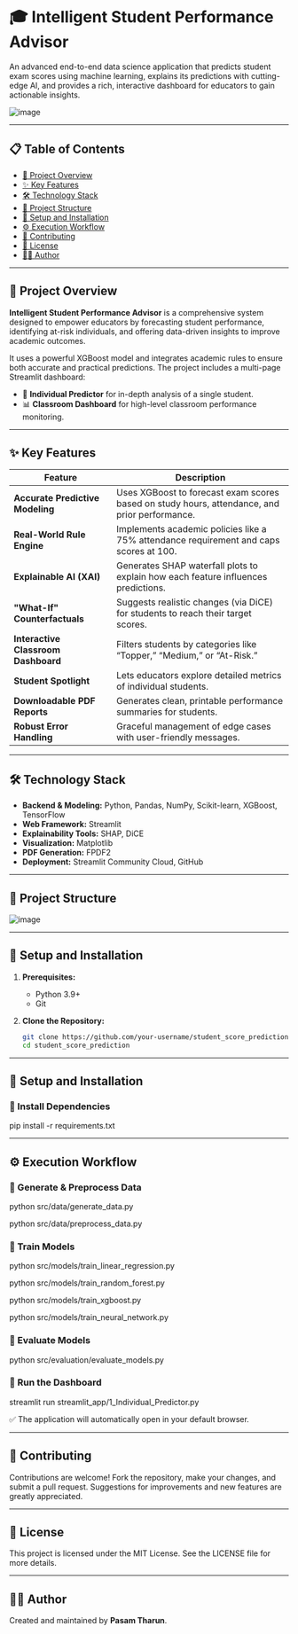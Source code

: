 # 🎓 Intelligent Student Performance Advisor

An advanced end-to-end data science application that predicts student exam scores using machine learning, explains its predictions with cutting-edge AI, and provides a rich, interactive dashboard for educators to gain actionable insights.

![image](https://github.com/user-attachments/assets/b190583e-039f-40c8-90ce-224d98a2b347)

---

## 📋 Table of Contents

- [📖 Project Overview](#-project-overview)
- [✨ Key Features](#-key-features)
- [🛠️ Technology Stack](#-technology-stack)
- [📂 Project Structure](#-project-structure)
- [🚀 Setup and Installation](#-setup-and-installation)
- [⚙️ Execution Workflow](#-execution-workflow)
- [🤝 Contributing](#-contributing)
- [📜 License](#-license)
- [👨‍💻 Author](#-author)

---

## 📖 Project Overview

**Intelligent Student Performance Advisor** is a comprehensive system designed to empower educators by forecasting student performance, identifying at-risk individuals, and offering data-driven insights to improve academic outcomes.

It uses a powerful XGBoost model and integrates academic rules to ensure both accurate and practical predictions. The project includes a multi-page Streamlit dashboard:

- 🎯 **Individual Predictor** for in-depth analysis of a single student.
- 📊 **Classroom Dashboard** for high-level classroom performance monitoring.

---

## ✨ Key Features

| Feature                        | Description |
|-------------------------------|-------------|
| **Accurate Predictive Modeling** | Uses XGBoost to forecast exam scores based on study hours, attendance, and prior performance. |
| **Real-World Rule Engine**       | Implements academic policies like a 75% attendance requirement and caps scores at 100. |
| **Explainable AI (XAI)**         | Generates SHAP waterfall plots to explain how each feature influences predictions. |
| **"What-If" Counterfactuals**    | Suggests realistic changes (via DiCE) for students to reach their target scores. |
| **Interactive Classroom Dashboard** | Filters students by categories like “Topper,” “Medium,” or “At-Risk.” |
| **Student Spotlight**           | Lets educators explore detailed metrics of individual students. |
| **Downloadable PDF Reports**    | Generates clean, printable performance summaries for students. |
| **Robust Error Handling**       | Graceful management of edge cases with user-friendly messages. |

---

## 🛠️ Technology Stack

- **Backend & Modeling:** Python, Pandas, NumPy, Scikit-learn, XGBoost, TensorFlow  
- **Web Framework:** Streamlit  
- **Explainability Tools:** SHAP, DiCE  
- **Visualization:** Matplotlib  
- **PDF Generation:** FPDF2  
- **Deployment:** Streamlit Community Cloud, GitHub  

---

## 📂 Project Structure

![image](https://github.com/user-attachments/assets/a9b2ee96-fb91-43b7-8ce4-f48c8e22d3b6)

---

## 🚀 Setup and Installation

1. **Prerequisites:**
   - Python 3.9+
   - Git

2. **Clone the Repository:**
   ```bash
   git clone https://github.com/your-username/student_score_prediction.git
   cd student_score_prediction


---

## 🚀 Setup and Installation

### 🔹 Install Dependencies
pip install -r requirements.txt

---

## ⚙️ Execution Workflow

### 🔸 Generate & Preprocess Data
python src/data/generate_data.py

python src/data/preprocess_data.py

### 🔸 Train Models
python src/models/train_linear_regression.py

python src/models/train_random_forest.py

python src/models/train_xgboost.py

python src/models/train_neural_network.py

### 🔸 Evaluate Models
python src/evaluation/evaluate_models.py

### 🔸 Run the Dashboard
streamlit run streamlit_app/1_Individual_Predictor.py

✅ The application will automatically open in your default browser.

---

## 🤝 Contributing

Contributions are welcome! Fork the repository, make your changes, and submit a pull request. Suggestions for improvements and new features are greatly appreciated.

---

## 📜 License

This project is licensed under the MIT License. See the LICENSE file for more details.

---

## 👨‍💻 Author

Created and maintained by **Pasam Tharun**.
